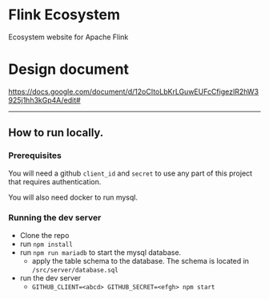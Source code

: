 # Flink Ecosystem

Ecosystem website for Apache Flink

# Design document

https://docs.google.com/document/d/12oCItoLbKrLGuwEUFcCfigezIR2hW3925j1hh3kGp4A/edit#

---

## How to run locally.

### Prerequisites

You will need a github `client_id` and `secret` to use any part of this project
that requires authentication.

You will also need docker to run mysql.

### Running the dev server

- Clone the repo
- run `npm install`
- run `npm run mariadb` to start the mysql database.
  - apply the table schema to the database. The schema is located in `/src/server/database.sql`
- run the dev server
  - `GITHUB_CLIENT=<abcd> GITHUB_SECRET=<efgh> npm start`
